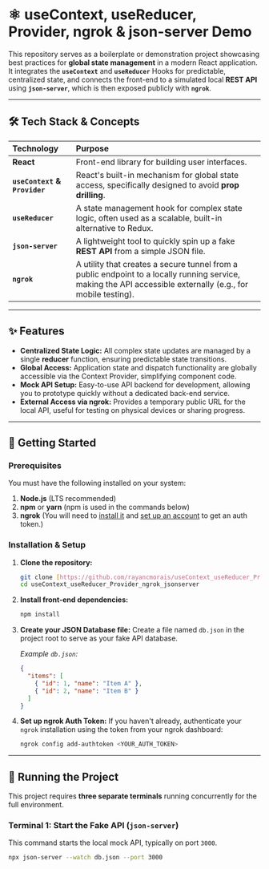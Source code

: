 # ⚛️ useContext, useReducer, Provider, ngrok & json-server Demo

This repository serves as a boilerplate or demonstration project showcasing best practices for **global state management** in a modern React application. It integrates the **`useContext`** and **`useReducer`** Hooks for predictable, centralized state, and connects the front-end to a simulated local **REST API** using **`json-server`**, which is then exposed publicly with **`ngrok`**.

---

## 🛠️ Tech Stack & Concepts

| Technology | Purpose |
| :--- | :--- |
| **React** | Front-end library for building user interfaces. |
| **`useContext` & `Provider`** | React's built-in mechanism for global state access, specifically designed to avoid **prop drilling**. |
| **`useReducer`** | A state management hook for complex state logic, often used as a scalable, built-in alternative to Redux. |
| **`json-server`** | A lightweight tool to quickly spin up a fake **REST API** from a simple JSON file. |
| **`ngrok`** | A utility that creates a secure tunnel from a public endpoint to a locally running service, making the API accessible externally (e.g., for mobile testing). |

---

## ✨ Features

* **Centralized State Logic:** All complex state updates are managed by a single **reducer** function, ensuring predictable state transitions.
* **Global Access:** Application state and dispatch functionality are globally accessible via the Context Provider, simplifying component code.
* **Mock API Setup:** Easy-to-use API backend for development, allowing you to prototype quickly without a dedicated back-end service.
* **External Access via ngrok:** Provides a temporary public URL for the local API, useful for testing on physical devices or sharing progress.

---

## 🚀 Getting Started

### Prerequisites

You must have the following installed on your system:

1.  **Node.js** (LTS recommended)
2.  **npm** or **yarn** (npm is used in the commands below)
3.  **ngrok** (You will need to [install it](https://ngrok.com/download) and [set up an account](https://dashboard.ngrok.com/signup) to get an auth token.)

### Installation & Setup

1.  **Clone the repository:**
    ```bash
    git clone [https://github.com/rayancmorais/useContext_useReducer_Provider_ngrok_jsonserver.git](https://github.com/rayancmorais/useContext_useReducer_Provider_ngrok_jsonserver.git)
    cd useContext_useReducer_Provider_ngrok_jsonserver
    ```

2.  **Install front-end dependencies:**
    ```bash
    npm install
    ```

3.  **Create your JSON Database file:**
    Create a file named `db.json` in the project root to serve as your fake API database.

    *Example `db.json`:*
    ```json
    {
      "items": [
        { "id": 1, "name": "Item A" },
        { "id": 2, "name": "Item B" }
      ]
    }
    ```

4.  **Set up ngrok Auth Token:**
    If you haven't already, authenticate your `ngrok` installation using the token from your ngrok dashboard:
    ```bash
    ngrok config add-authtoken <YOUR_AUTH_TOKEN>
    ```

---

## 🏃 Running the Project

This project requires **three separate terminals** running concurrently for the full environment.

### Terminal 1: Start the Fake API (`json-server`)

This command starts the local mock API, typically on port `3000`.

```bash
npx json-server --watch db.json --port 3000
